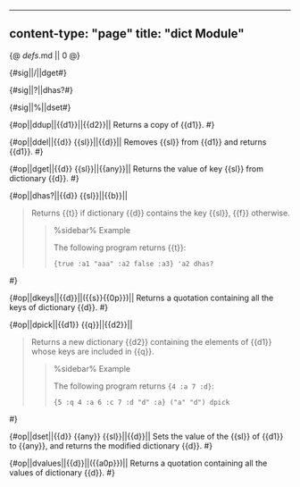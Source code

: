 -----
content-type: "page"
title: "dict Module"
-----
{@ _defs_.md || 0 @}

{#sig||/||dget#}

{#sig||?||dhas?#}

{#sig||%||dset#}

{#op||ddup||{{d1}}||{{d2}}||
Returns a copy of {{d1}}. #}

{#op||ddel||{{d}} {{sl}}||{{d}}||
Removes {{sl}} from {{d1}} and returns {{d1}}. #}

{#op||dget||{{d}} {{sl}}||{{any}}||
Returns the value of key {{sl}} from dictionary {{d}}. #}

{#op||dhas?||{{d}} {{sl}}||{{b}}||
> Returns {{t}} if dictionary {{d}} contains the key {{sl}}, {{f}} otherwise.
> 
> > %sidebar%
> > Example
> >  
> > The following program returns {{t}}:
> > 
> >     {true :a1 "aaa" :a2 false :a3} 'a2 dhas?
 #}

{#op||dkeys||{{d}}||({{s}}{{0p}})||
Returns a quotation containing all the keys of dictionary {{d}}. #}

{#op||dpick||{{d1}} {{q}}||{{d2}}||
> Returns a new dictionary {{d2}} containing the elements of {{d1}} whose keys are included in {{q}}.
> 
> > %sidebar%
> > Example
> >  
> > The following program returns `{4 :a 7 :d}`:
> > 
> >     {5 :q 4 :a 6 :c 7 :d "d" :a} ("a" "d") dpick
 #}

{#op||dset||{{d}} {{any}} {{sl}}||{{d}}||
Sets the value of the {{sl}} of {{d1}}  to {{any}}, and returns the modified dictionary {{d}}. #}

{#op||dvalues||{{d}}||({{a0p}})||
Returns a quotation containing all the values of dictionary {{d}}. #}
